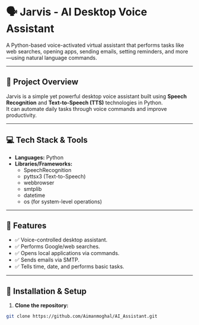 # 🗣️ Jarvis - AI Desktop Voice Assistant

A Python-based voice-activated virtual assistant that performs tasks like web searches, opening apps, sending emails, setting reminders, and more—using natural language commands.

---

## 📂 Project Overview

Jarvis is a simple yet powerful desktop voice assistant built using **Speech Recognition** and **Text-to-Speech (TTS)** technologies in Python.  
It can automate daily tasks through voice commands and improve productivity.

---

## 💻 Tech Stack & Tools

- **Languages:** Python  
- **Libraries/Frameworks:** 
  - SpeechRecognition
  - pyttsx3 (Text-to-Speech)
  - webbrowser
  - smtplib
  - datetime
  - os (for system-level operations)

---

## 📑 Features

- ✅ Voice-controlled desktop assistant.
- ✅ Performs Google/web searches.
- ✅ Opens local applications via commands.
- ✅ Sends emails via SMTP.
- ✅ Tells time, date, and performs basic tasks.

---

## 🚀 Installation & Setup

1. **Clone the repository:**
```bash
git clone https://github.com/Aimanmoghal/AI_Assistant.git
